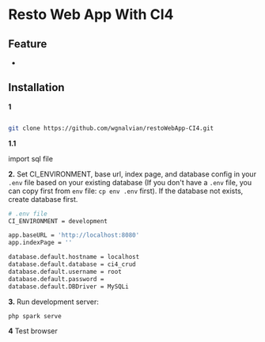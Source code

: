 Resto Web App With CI4
==============================================



Feature
-------

- 

Installation
------------


**1**


```bash

git clone https://github.com/wgnalvian/restoWebApp-CI4.git
```

**1.1**

import sql file 


**2.** Set CI_ENVIRONMENT, base url, index page, and database config in your `.env` file based on your existing database (If you don't have a `.env` file, you can copy first from `env` file: `cp env .env` first). If the database not exists, create database first.

```bash
# .env file
CI_ENVIRONMENT = development

app.baseURL = 'http://localhost:8080'
app.indexPage = ''

database.default.hostname = localhost
database.default.database = ci4_crud
database.default.username = root
database.default.password =
database.default.DBDriver = MySQLi
```

**3.** Run development server:

```bash
php spark serve
```
**4** Test browser
